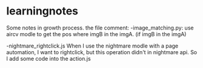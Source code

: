 # learningnotes
Some notes in growth process.
the file comment:
-image_matching.py:
  use aircv modle to get the pos where imgB in the imgA. (if imgB in the imgA)

-nightmare_rightclick.js
  When I use the nightmare modle with a page automation, I want to rightclick, but this operation didn't in nightmare api.
  So I add some code into the action.js
